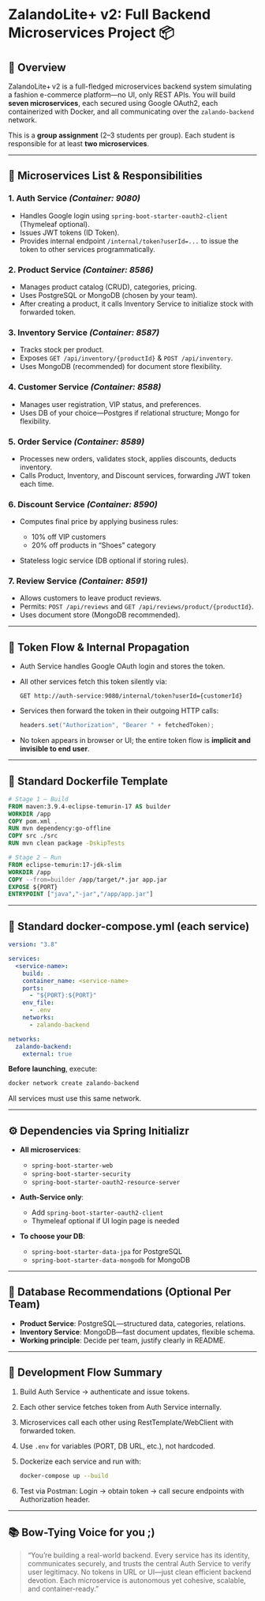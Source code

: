 # ZalandoLite+ v2: Full Backend Microservices Project 📦

## 🚀 Overview

ZalandoLite+ v2 is a full-fledged microservices backend system simulating a fashion e-commerce platform—no UI, only REST APIs. You will build **seven microservices**, each secured using Google OAuth2, each containerized with Docker, and all communicating over the `zalando-backend` network.

This is a **group assignment** (2–3 students per group). Each student is responsible for at least **two microservices**.

---

## 🧩 Microservices List & Responsibilities

### 1. Auth Service *(Container: 9080)*

* Handles Google login using `spring-boot-starter-oauth2-client` (Thymeleaf optional).
* Issues JWT tokens (ID Token).
* Provides internal endpoint `/internal/token?userId=...` to issue the token to other services programmatically.

### 2. Product Service *(Container: 8586)*

* Manages product catalog (CRUD), categories, pricing.
* Uses PostgreSQL or MongoDB (chosen by your team).
* After creating a product, it calls Inventory Service to initialize stock with forwarded token.

### 3. Inventory Service *(Container: 8587)*

* Tracks stock per product.
* Exposes `GET /api/inventory/{productId}` & `POST /api/inventory`.
* Uses MongoDB (recommended) for document store flexibility.

### 4. Customer Service *(Container: 8588)*

* Manages user registration, VIP status, and preferences.
* Uses DB of your choice—Postgres if relational structure; Mongo for flexibility.

### 5. Order Service *(Container: 8589)*

* Processes new orders, validates stock, applies discounts, deducts inventory.
* Calls Product, Inventory, and Discount services, forwarding JWT token each time.

### 6. Discount Service *(Container: 8590)*

* Computes final price by applying business rules:

  * 10% off VIP customers
  * 20% off products in “Shoes” category
* Stateless logic service (DB optional if storing rules).

### 7. Review Service *(Container: 8591)*

* Allows customers to leave product reviews.
* Permits: `POST /api/reviews` and `GET /api/reviews/product/{productId}`.
* Uses document store (MongoDB recommended).

---

## 🔐 Token Flow & Internal Propagation

* Auth Service handles Google OAuth login and stores the token.
* All other services fetch this token silently via:

  ```
  GET http://auth-service:9080/internal/token?userId={customerId}
  ```
* Services then forward the token in their outgoing HTTP calls:

  ```java
  headers.set("Authorization", "Bearer " + fetchedToken);
  ```
* No token appears in browser or UI; the entire token flow is **implicit and invisible to end user**.

---

## 🐋 Standard Dockerfile Template

```dockerfile
# Stage 1 – Build
FROM maven:3.9.4-eclipse-temurin-17 AS builder
WORKDIR /app
COPY pom.xml .
RUN mvn dependency:go-offline
COPY src ./src
RUN mvn clean package -DskipTests

# Stage 2 – Run
FROM eclipse-temurin:17-jdk-slim
WORKDIR /app
COPY --from=builder /app/target/*.jar app.jar
EXPOSE ${PORT}
ENTRYPOINT ["java","-jar","/app/app.jar"]
```

---

## 🐳 Standard docker-compose.yml (each service)

```yaml
version: "3.8"

services:
  <service-name>:
    build: .
    container_name: <service-name>
    ports:
      - "${PORT}:${PORT}"
    env_file:
      - .env
    networks:
      - zalando-backend

networks:
  zalando-backend:
    external: true
```

**Before launching**, execute:

```bash
docker network create zalando-backend
```

All services must use this same network.

---

## ⚙️ Dependencies via Spring Initializr

* **All microservices**:

  * `spring-boot-starter-web`
  * `spring-boot-starter-security`
  * `spring-boot-starter-oauth2-resource-server`

* **Auth-Service only**:

  * Add `spring-boot-starter-oauth2-client`
  * Thymeleaf optional if UI login page is needed

* **To choose your DB**:

  * `spring-boot-starter-data-jpa` for PostgreSQL
  * `spring-boot-starter-data-mongodb` for MongoDB

---

## 🧠 Database Recommendations (Optional Per Team)

* **Product Service**: PostgreSQL—structured data, categories, relations.
* **Inventory Service**: MongoDB—fast document updates, flexible schema.
* **Working principle**: Decide per team, justify clearly in README.

---

## 📝 Development Flow Summary

1. Build Auth Service → authenticate and issue tokens.
2. Each other service fetches token from Auth Service internally.
3. Microservices call each other using RestTemplate/WebClient with forwarded token.
4. Use `.env` for variables (PORT, DB URL, etc.), not hardcoded.
5. Dockerize each service and run with:

   ```bash
   docker-compose up --build
   ```
6. Test via Postman: Login → obtain token → call secure endpoints with Authorization header.

---

## 📚 Bow-Tying Voice for you ;) 

> “You’re building a real-world backend. Every service has its identity, communicates securely, and trusts the central Auth Service to verify user legitimacy. No tokens in URL or UI—just clean efficient backend devotion. Each microservice is autonomous yet cohesive, scalable, and container-ready.”


